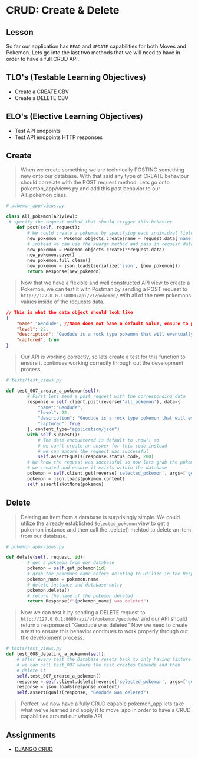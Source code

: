 # CRUD: Create & Delete

## Lesson

So far our application has `READ` and `UPDATE` capabilities for both Moves and Pokemon. Lets go into the last two methods that we will need to have in order to have a full CRUD API.

## TLO's (Testable Learning Objectives)

- Create a CREATE CBV
- Create a DELETE CBV

## ELO's (Elective Learning Objectives)

- Test API endpoints
- Test API endpoints HTTP responses

## Create

> When we create something we are technically POSTING something new onto our database. With that said any type of CREATE behaviour should correlate with the POST request method. Lets go onto pokemon_app/views.py and add this post behavior to our All_pokemon class.

```python
# pokemon_app/views.py

class All_pokemon(APIview):
 # specify the request method that should trigger this behavior
    def post(self, request):
        # We could create a pokemon by specifying each individual field but that's obviously not optimal
        new_pokemon = Pokemon.objects.create(name = request.data['name'], level = request.data['level'])
        # instead we can use the kwargs method and pass in request.data (a dict) into the create argument
        new_pokemon = Pokemon.objects.create(**request.data)
        new_pokemon.save()
        new_pokemon.full_clean()
        new_pokemon = json.loads(serialize('json', [new_pokemon]))
        return Response(new_pokemon)
```

> Now that we have a flexible and well constructed API view to create a Pokemon, we can test it with Postman by sending a POST request to `http://127.0.0.1:8000/api/v1/pokemon/` with all of the new pokemons values inside of the requests data.

```json
// This is what the data object should look like
{
    "name":"Geodude", //Name does not have a default value, ensure to pass it in the request
    "level": 22,
    "description": "Geodude is a rock type pokemon that will eventually evolve into graveler",
    "captured": true
}
```

> Our API is working correctly, so lets create a test for this function to ensure it continues working correctly through out the development process.

```python
# tests/test_views.py

def test_007_create_a_pokemon(self):
        # First lets send a post request with the corresponding data
        response = self.client.post(reverse('all_pokemon'), data={
            "name":"Geodude",
            "level": 22,
            "description": "Geodude is a rock type pokemon that will eventually evolve into graveler",
            "captured": True
        }, content_type="application/json")
        with self.subTest():
            # The date encountered is default to .now() so 
            # we can't create an answer for this code instead
            # we can ensure the request was successful
            self.assertEquals(response.status_code, 200)
        # We know the request was successful so now lets grab the pokemon
        # we created and ensure it exists within the database
        pokemon = self.client.get(reverse('selected_pokemon', args=['geodude']))
        pokemon = json.loads(pokemon.content)
        self.assertIsNotNone(pokemon)
```

## Delete

> Deleting an item from a database is surprisingly simple. We could utilize the already established `Selected_pokemon` view to get a pokemon instance and then call the .delete() mehtod to delete an item from our database.

```python
# pokemon_app/views.py

def delete(self, request, id):
        # get a pokemon from our database
        pokemon = self.get_pokemon(id)
        # grab the pokemons name before deleting to utilize in the Response message
        pokemon_name = pokemon.name
        # delete instance and database entry
        pokemon.delete()
        # return the name of the pokemon deleted
        return Response(f"{pokemon_name} was deleted")
```

> Now we can test it by sending a DELETE request to `http://127.0.0.1:8000/api/v1/pokemon/geodude/` and our API should return a response of "Geodude was deleted"
> Now we need to create a test to ensure this behavior continues to work properly through out the development process.

```python
# tests/test_views.py
def test_008_deleting_a_pokemon(self):
    # after every test the Database resets back to only having fixture data
    # we can call test_007 where the test creates Geodude and then 
    # delete it
    self.test_007_create_a_pokemon()
    response = self.client.delete(reverse('selected_pokemon', args=['geodude']))
    response = json.loads(response.content)
    self.assertEquals(response, "Geodude was deleted")
```

> Perfect, we now have a fully CRUD capable pokemon_app lets take what we've learned and apply it to move_app in order to have a CRUD capabilities around our whole API

## Assignments

- [DJANGO CRUD](https://classroom.github.com/a/BtgFtqfz)
